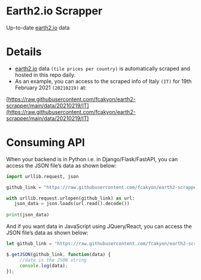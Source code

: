 # Earth2.io Scrapper
Up-to-date [earth2.io](https://earth2.io/) data

# Details
- [earth2.io](https://earth2.io/) data `(tile prices per country)` is automatically scraped and hosted in this repo daily.
- As an example, you can access to the scraped info of Italy `(IT)` for 19th February 2021 `(20210219)` at:

[https://raw.githubusercontent.com/fcakyon/earth2-scrapper/main/data/20210219/IT](https://raw.githubusercontent.com/fcakyon/earth2-scrapper/main/data/20210219/IT)

# Consuming API
When your backend is in Python i.e. in Django/Flask/FastAPI, you can access the JSON file’s data as shown below:

```python
import urllib.request, json

github_link = "https://raw.githubusercontent.com/fcakyon/earth2-scrapper/main/data/20210219/IT"

with urllib.request.urlopen(github_link) as url: 
   json_data = json.loads(url.read().decode())
   
print(json_data)
```

And if you want data in JavaScript using JQuery/React, you can access the JSON file’s data as shown below:
```js
let github_link = "https://raw.githubusercontent.com/fcakyon/earth2-scrapper/main/data/20210219/IT";

$.getJSON(github_link, function(data) {
     //data is the JSON string
     console.log(data);
});
```